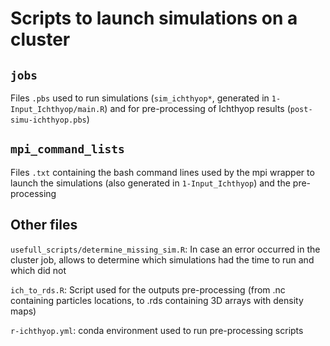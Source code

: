 # Scripts to launch simulations on a cluster

## `jobs`

Files `.pbs` used to run simulations (`sim_ichthyop*`, generated in `1-Input_Ichthyop/main.R`) and for pre-processing of Ichthyop results (`post-simu-ichthyop.pbs`)

## `mpi_command_lists`

Files `.txt` containing the bash command lines used by the mpi wrapper to launch the simulations (also generated in `1-Input_Ichthyop`) and the pre-processing

## Other files

`usefull_scripts/determine_missing_sim.R`: In case an error occurred in the cluster job, allows to determine which simulations had the time to run and which did not

`ich_to_rds.R`: Script used for the outputs pre-processing (from .nc containing particles locations, to .rds containing 3D arrays with density maps)

`r-ichthyop.yml`: conda environment used to run pre-processing scripts
